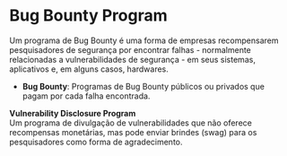 # Bug Bounty Program

Um programa de Bug Bounty é uma forma de empresas recompensarem pesquisadores de segurança por encontrar falhas - normalmente relacionadas a vulnerabilidades de segurança - em seus sistemas, aplicativos e, em alguns casos, hardwares.

- **Bug Bounty**: Programas de Bug Bounty públicos ou privados que pagam por cada falha encontrada.
    

**Vulnerability Disclosure Program**  
Um programa de divulgação de vulnerabilidades que não oferece recompensas monetárias, mas pode enviar brindes (swag) para os pesquisadores como forma de agradecimento.